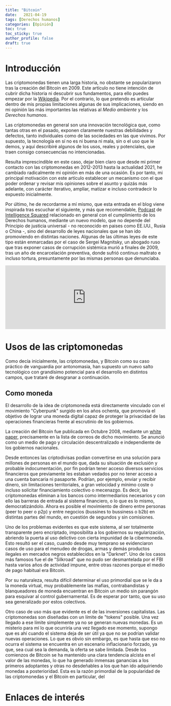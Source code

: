 ```yaml
---
title: "Bitcoin"
date:   2021-04-19
tags: [Derechos humanos]
categories: [Opinión]
toc: true
toc_sticky: true
author_profile: false
draft: true
---
```

# Introducción
Las criptomonedas tienen una larga historia, no obstante se popularizaron tras la creación del Bitcoin en 2009. Este artículo no tiene intención de cubrir dicha historia ni descubrir sus fundamentos, para ello puedes empezar por la [Wikipedia](https://es.wikipedia.org/wiki/Criptomoneda). Por el contrario, lo que pretendo es articular dentro de mis propias limitaciones algunas de sus implicaciones, siendo en mi opinión las más importantes las relativas al *Medio ambiente* y los *Derechos humanos*.

Las criptomonedas en general son una innovación tecnológica que, como tantas otras en el pasado, exponen claramente nuestras debilidades y defectos, tanto individuales como de las sociedades en las que vivimos. Por supuesto, la tecnología en sí no es ni buena ni mala, sin
o el uso que le demos, y aquí describiré algunos de los usos, reales y potenciales, que traen consigo consecuencias no intencionadas.

Resulta imprescindible en este caso, dejar bien claro que desde mi primer contacto con las criptomonedas en 2012-2013 hasta la actualidad 2021, he cambiado radicalmente mi opinión en más de una ocasión. Es por tanto, mi principal motivación con este artículo establecer un mecanismo con el que poder ordenar y revisar mis opiniones sobre el asunto y quizás más adelante, con carácter iterativo, ampliar, matizar e incluso contradecir lo expuesto inicialmente.

Por último, he de recordarme a mí mismo, que esta entrada en el blog viene inspirada tras escuchar el siguiente, y más que recomendable, [Podcast](https://www.ivoox.com/podcast-intelligence-squared_sq_f1130665_1.html) de [Intelligence Squared](https://www.intelligencesquared.com/) relacionado en general con el cumplimiento de los Derechos humanos, mediante un nuevo modelo, que no depende del Principio de justicia universal - no reconocido en paises como EE.UU., Rusia o China -, sino del desarrollo de leyes nacionales que se han ido promoviendo en distintas naciones. Algunas de las últimas leyes de este tipo están enmarcadas por el caso de Sergei Magnitsky, un abogado ruso que tras exponer casos de corrupción sistémica murió a finales de 2009, tras un año de encarcelación preventiva, donde sufrió continuo maltrato e incluso tortura, presuntamente por las mismas personas que denunciaba.

<iframe id='audio_68577406' frameborder='0' allowfullscreen='' scrolling='no' height='200' style='width:100%;' src='https://www.ivoox.com/player_ej_68577406_6_1.html'></iframe>

# Usos de las criptomonedas
Como decía inicialmente, las criptomonedas, y Bitcoin como su caso práctico de vanguardia por antonomasia, han supuesto un nuevo salto tecnológico con grandísimo potencial para el desarrollo en distintos campos, que trataré de desgranar a continuación. 

## Como moneda
El desarrollo de la idea de criptomoneda está directamente vinculado con el movimiento "Cyberpunk" surgido en los años ochenta, que promovía el objetivo de lograr una moneda digital capaz de proteger la privacidad de las operaciones financieras frente al escrutinio de los gobiernos.

La creación del Bitcoin fue publicada en Octubre 2008, mediante un [white paper](https://bitcoin.org/es/bitcoin-documento), precisamente en la lista de correos de dicho movimiento. Se anunció como un medio de pago y circulación descentralizado e independiente de los gobiernos nacionales.

Desde entonces las criptodivisas podían convertirse en una solución para millones de personas en el mundo que, dada su situación de exclusión y probable indocumentación, por fin podrían tener acceso diversos servicios financieros que previamente les estaban vedados por no tener acceso a una cuenta bancaria ni pasaporte. Podrían, por ejemplo, enviar y recibir dinero, sin limitaciones territoriales, a gran velocidad y mínimo coste o incluso solicitar financiamiento colectivo o mecenazgo.  Es decir, las criptomonedas eliminan a los bancos como intermediarios necesarios y con ello las barreras de entrada al sistema financiero, o lo que es lo mismo, democratizándolo. Ahora es posible el movimiento de dinero entre personas (peer to peer o p2p) y entre negocios (bussines to bussiness o b2b) en distintas partes del mundo, en cuestión de segundos y sin comisiones.

Uno de los problemas evidentes es que este sistema, al ser totalmente transparente pero encriptado, imposibilita a los gobiernos su regularización, abriendo la puerta al uso delictivo con cierta impunidad de la cibermoneda. Esto resultó ser el caso, cuando desde muy temprano se evidenciaron casos de uso para el menudeo de drogas, armas y demás productos ilegales en mercados negros establecidos en la "Darknet". Uno de los casos más famosos fue el de "Silkroad" que no pudo ser desmantelada por el FBI hasta varios años de actividad impune, entre otras razones porque el medio de pago habitual era Bitcoin.

Por su naturaleza, resulta difícil determinar el uso primordial que se le da a la moneda virtual, muy probablemente las mafias, contrabandistas y blanqueadores de moneda encuentran en Bitcoin un medio sin parangón para esquivar al control gubernamental. Es de esperar por tanto, que su uso sea generalizado por estos colectivos.

Otro caso de uso más que evidente es el de las inversiones capitalistas. Las criptomonedas son diseñadas con un límite de "tokens" posible. Una vez llegado a ese límite simplemente ya no se generan nuevas monedas. Es un misterio para mí lo que ocurriría una vez llegado ese momento, supongo que es ahí cuando el sistema deja de ser útil ya que no se podrían validar nuevas operaciones. Lo que es obvio sin embargo, es que hasta que eso no ocurra el sistema se encuentra en un escenario inflacionario forzado, ya que, sea cual sea la demanda, la oferta se sabe limitada. Desde los comienzos de Bitcoin se ha mantenido una clara tendencia alcista en el valor de las monedas, lo que ha generado inmensas ganancias a los primeros adoptantes y otras no desdeñables a los que han ido adquiriendo monedas a posterioridad. Esta es la razón primordial de la popularidad de las criptomonedas y el Bitcoin en particular, del


# Enlaces de interés

[^3]: [Amnistía Internacional: Police and Human Rights Resources](https://policehumanrightsresources.org/)

 
 
<!--stackedit_data:
eyJoaXN0b3J5IjpbLTcwMzI4NTA4MCw5Njg1MzAyMDksMTA2NT
E5OTI1LC0xNjExMzMyNzczLC0xMDczNDI2OTAwLC0yMDM3ODQ0
NDUxXX0=
-->